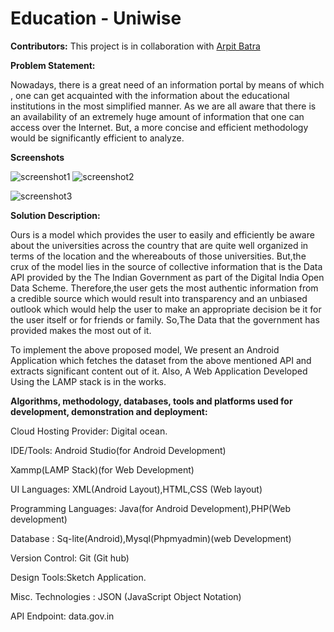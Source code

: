 # Education - Uniwise
**Contributors:**
This project is in  collaboration with [Arpit Batra](https://www.github.com/ArpitBatra123 "Arpit Batra")


**Problem Statement:**

Nowadays, there is a great need of an information portal by means of which , one
can get acquainted with the information about the educational institutions in the
most simplified manner. As we are all aware that there is an availability of an
extremely huge amount of information that one can access over the Internet. But, a
more concise and efficient methodology would be significantly efficient to analyze.

**Screenshots**

![screenshot1](https://s10.postimg.org/dj7r3zv7d/screener_1517739160831.png "UniWise Screenshot") ![screenshot2](https://s10.postimg.org/o61k9fb2h/screener_1517739180924.png  "UniWise Screenshot")

![screenshot3](https://s10.postimg.org/v99fp1o7t/screener_1517739203188.png  "UniWise Screenshot")


**Solution Description:**

Ours is a model which provides the user to easily and efficiently be aware about the
universities across the country that are quite well organized in terms of the location
and the whereabouts of those universities. But,the crux of the model lies in the
source of collective information that is the Data API provided by the The Indian
Government as part of the Digital India Open Data Scheme. Therefore,the user gets
the most authentic information from a credible source which would result into
transparency and an unbiased outlook which would help the user to make an
appropriate decision be it for the user itself or for friends or family. So,The Data that
the government has provided makes the most out of it.

To implement the above proposed model, We present an Android Application which
fetches the dataset from the above mentioned API and extracts significant content
out of it. Also, A Web Application Developed Using the LAMP stack is in the works.

**Algorithms, methodology, databases, tools and platforms used for
development, demonstration and deployment:**

Cloud Hosting Provider: Digital ocean.

IDE/Tools: Android Studio(for Android Development)

Xammp(LAMP Stack)(for Web Development)

UI Languages: XML(Android Layout),HTML,CSS (Web layout)

Programming Languages: Java(for Android Development),PHP(Web development)

Database : Sq-lite(Android),Mysql(Phpmyadmin)(web Development)

Version Control: Git (Git hub)

Design Tools:Sketch Application.

Misc. Technologies : JSON (JavaScript Object Notation)

API Endpoint: data.gov.in



